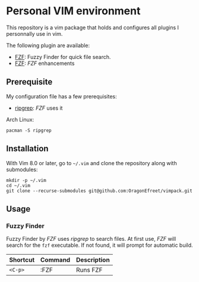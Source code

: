 # Personal VIM environment

This repository is a vim package that holds and configures all plugins
I personnally use in vim.

The following plugin are available:

- [FZF](https://github.com/junegunn/fzf): Fuzzy Finder for quick file search.
- [FZF](https://github.com/junegunn/fzf.vim): _FZF_ enhancements

## Prerequisite

My configuration file has a few prerequisites:

- [ripgrep](https://github.com/BurntSushi/ripgrep): _FZF_ uses it


Arch Linux:
```
pacman -S ripgrep
```

## Installation

With Vim 8.0 or later, go to `~/.vim` and clone the repository along with
submodules:

```
mkdir -p ~/.vim
cd ~/.vim
git clone --recurse-submodules git@github.com:OragonEfreet/vimpack.git
```

## Usage

### Fuzzy Finder

Fuzzy Finder by _FZF_ uses _ripgrep_ to search files.
At first use, _FZF_ will search for the `fzf` executable.
If not found, it will prompt for automatic build.

| Shortcut | Command | Description |
|----------|---------|-------------|
| `<C-p>`  | :FZF    | Runs FZF    |


